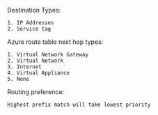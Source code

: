 
Destination Types:
    
    1. IP Addresses
    2. Service tag

Azure route table next hop types:

    1. Virtual Network Gateway
    2. Virtual Network
    3. Internet
    4. Virtual Appliance
    5. None

Routing preference: 

    Highest prefix match will take lowest priority


